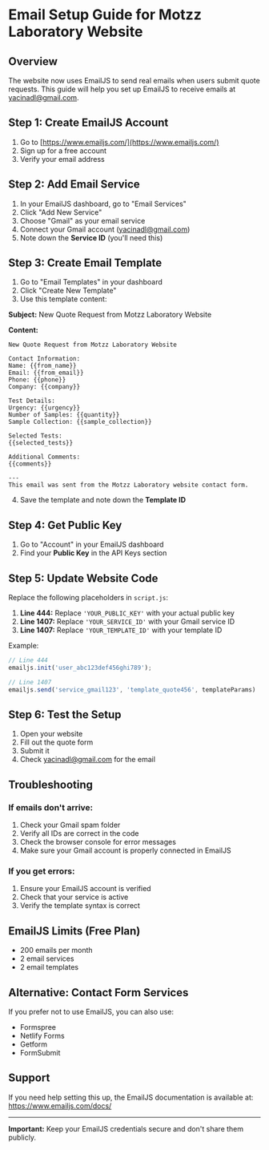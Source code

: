 # Email Setup Guide for Motzz Laboratory Website

## Overview
The website now uses EmailJS to send real emails when users submit quote requests. This guide will help you set up EmailJS to receive emails at yacinadl@gmail.com.

## Step 1: Create EmailJS Account
1. Go to [https://www.emailjs.com/](https://www.emailjs.com/)
2. Sign up for a free account
3. Verify your email address

## Step 2: Add Email Service
1. In your EmailJS dashboard, go to "Email Services"
2. Click "Add New Service"
3. Choose "Gmail" as your email service
4. Connect your Gmail account (yacinadl@gmail.com)
5. Note down the **Service ID** (you'll need this)

## Step 3: Create Email Template
1. Go to "Email Templates" in your dashboard
2. Click "Create New Template"
3. Use this template content:

**Subject:** New Quote Request from Motzz Laboratory Website

**Content:**
```
New Quote Request from Motzz Laboratory Website

Contact Information:
Name: {{from_name}}
Email: {{from_email}}
Phone: {{phone}}
Company: {{company}}

Test Details:
Urgency: {{urgency}}
Number of Samples: {{quantity}}
Sample Collection: {{sample_collection}}

Selected Tests:
{{selected_tests}}

Additional Comments:
{{comments}}

---
This email was sent from the Motzz Laboratory website contact form.
```

4. Save the template and note down the **Template ID**

## Step 4: Get Public Key
1. Go to "Account" in your EmailJS dashboard
2. Find your **Public Key** in the API Keys section

## Step 5: Update Website Code
Replace the following placeholders in `script.js`:

1. **Line 444:** Replace `'YOUR_PUBLIC_KEY'` with your actual public key
2. **Line 1407:** Replace `'YOUR_SERVICE_ID'` with your Gmail service ID
3. **Line 1407:** Replace `'YOUR_TEMPLATE_ID'` with your template ID

Example:
```javascript
// Line 444
emailjs.init('user_abc123def456ghi789');

// Line 1407
emailjs.send('service_gmail123', 'template_quote456', templateParams)
```

## Step 6: Test the Setup
1. Open your website
2. Fill out the quote form
3. Submit it
4. Check yacinadl@gmail.com for the email

## Troubleshooting

### If emails don't arrive:
1. Check your Gmail spam folder
2. Verify all IDs are correct in the code
3. Check the browser console for error messages
4. Make sure your Gmail account is properly connected in EmailJS

### If you get errors:
1. Ensure your EmailJS account is verified
2. Check that your service is active
3. Verify the template syntax is correct

## EmailJS Limits (Free Plan)
- 200 emails per month
- 2 email services
- 2 email templates

## Alternative: Contact Form Services
If you prefer not to use EmailJS, you can also use:
- Formspree
- Netlify Forms
- Getform
- FormSubmit

## Support
If you need help setting this up, the EmailJS documentation is available at: https://www.emailjs.com/docs/

---

**Important:** Keep your EmailJS credentials secure and don't share them publicly.
